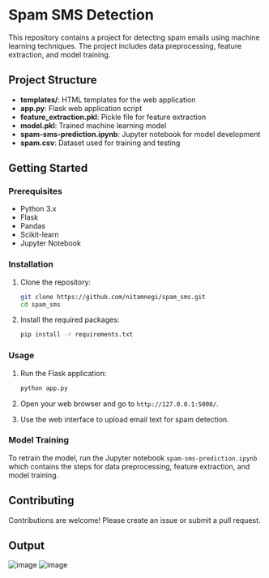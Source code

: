 # Spam SMS Detection

This repository contains a project for detecting spam emails using machine learning techniques. The project includes data preprocessing, feature extraction, and model training.

## Project Structure

- **templates/**: HTML templates for the web application
- **app.py**: Flask web application script
- **feature_extraction.pkl**: Pickle file for feature extraction
- **model.pkl**: Trained machine learning model
- **spam-sms-prediction.ipynb**: Jupyter notebook for model development
- **spam.csv**: Dataset used for training and testing

## Getting Started

### Prerequisites

- Python 3.x
- Flask
- Pandas
- Scikit-learn
- Jupyter Notebook

### Installation

1. Clone the repository:
    ```bash
    git clone https://github.com/nitamnegi/spam_sms.git
    cd spam_sms
    ```

2. Install the required packages:
    ```bash
    pip install -r requirements.txt
    ```

### Usage

1. Run the Flask application:
    ```bash
    python app.py
    ```

2. Open your web browser and go to `http://127.0.0.1:5000/`.

3. Use the web interface to upload email text for spam detection.

### Model Training

To retrain the model, run the Jupyter notebook `spam-sms-prediction.ipynb` which contains the steps for data preprocessing, feature extraction, and model training.

## Contributing

Contributions are welcome! Please create an issue or submit a pull request.

## Output

![image](https://github.com/nitamnegi/spam_sms/assets/148671313/cc7d643c-18ea-43ed-bf5a-a485daf8d8a2)
![image](https://github.com/nitamnegi/spam_sms/assets/148671313/fde54be0-a7fe-4e83-9527-be4a0bd2ad76)


